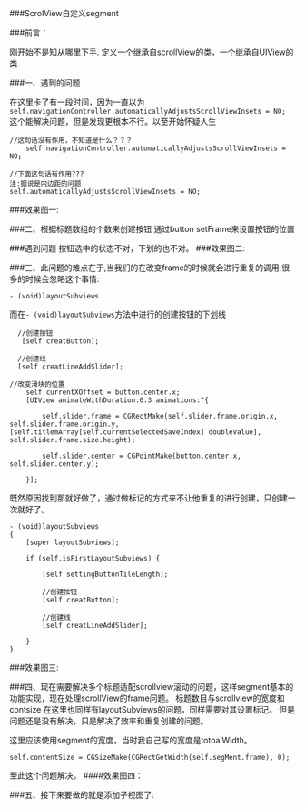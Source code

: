 ###ScrolView自定义segment

###前言：

刚开始不是知从哪里下手.
定义一个继承自scrollView的类，一个继承自UIView的类.

###一、遇到的问题

在这里卡了有一段时间，因为一直以为`self.navigationController.automaticallyAdjustsScrollViewInsets = NO; `这个能解决问题，但是发现更根本不行。以至开始怀疑人生

```
//这句话没有作用，不知道是什么？？？
    self.navigationController.automaticallyAdjustsScrollViewInsets = NO;
    
//下面这句话有作用???
注:据说是内边距的问题
self.automaticallyAdjustsScrollViewInsets = NO;

```
###效果图一:


###二、根据标题数组的个数来创建按钮
通过button setFrame来设置按钮的位置

###遇到问题
按钮选中的状态不对，下划的也不对。
###效果图二:


###三、此问题的难点在于,当我们的在改变frame的时候就会进行重复的调用,很多的时候会忽略这个事情:

```
- (void)layoutSubviews
```
而在`- (void)layoutSubviews`方法中进行的创建按钮的下划线

```
  //创建按钮
   [self creatButton];
        
  //创建线
  [self creatLineAddSlider];

```
```
//改变滑块的位置
    self.currentXOffset = button.center.x;
    [UIView animateWithDuration:0.3 animations:^{
        
        self.slider.frame = CGRectMake(self.slider.frame.origin.x, self.slider.frame.origin.y, [self.titlemArray[self.currentSelectedSaveIndex] doubleValue], self.slider.frame.size.height);
        
        self.slider.center = CGPointMake(button.center.x, self.slider.center.y);
        
    }];
```

既然原因找到那就好做了，通过做标记的方式来不让他重复的进行创建，只创建一次就好了。

```
- (void)layoutSubviews
{
    [super layoutSubviews];
    
    if (self.isFirstLayoutSubviews) {
    
        [self settingButtonTileLength];
        
        //创建按钮
        [self creatButton];
        
        //创建线
        [self creatLineAddSlider];

    }
}

```
###效果图三:


###四、现在需要解决多个标题适配scrollview滚动的问题，这样segment基本的功能实现，现在处理scrollView的frame问题。
标题数目与scrollview的宽度和contsize
在这里也同样有layoutSubviews的问题，同样需要对其设置标记。
但是问题还是没有解决，只是解决了效率和重复创建的问题。

这里应该使用segment的宽度，当时我自己写的宽度是totoalWidth。
```
self.contentSize = CGSizeMake(CGRectGetWidth(self.segMent.frame), 0);
```
至此这个问题解决。
####效果图四：

###五、接下来要做的就是添加子视图了:












